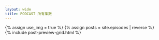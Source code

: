 ```yaml
---
layout: wide
title: PODCAST 所有集數
---
```

{% assign use_img = true %}
{% assign posts = site.episodes | reverse %}
{% include post-preview-grid.html %}